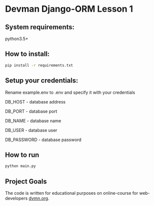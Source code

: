# Devman Django-ORM Lesson 1

## System requirements:
python3.5+

## How to install:

```bash
pip install -r requirements.txt
```

## Setup your credentials:
Rename example.env to .env and specify it with your credentials

DB_HOST - database address

DB_PORT - database port

DB_NAME - database name

DB_USER - database user

DB_PASSWORD - database password

## How to run

```bash
python main.py
```


## Project Goals
The code is written for educational purposes on online-course for web-developers [dvmn.org](dvmn.org).
